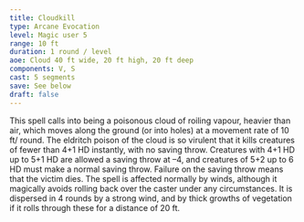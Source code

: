 ```yaml
---
title: Cloudkill
type: Arcane Evocation
level: Magic user 5
range: 10 ft
duration: 1 round / level
aoe: Cloud 40 ft wide, 20 ft high, 20 ft deep
components: V, S
cast: 5 segments
save: See below
draft: false
---
```


This spell calls into being a poisonous cloud of roiling vapour, heavier than air, which moves along the ground (or into holes) at a movement rate of 10 ft/ round. The eldritch poison of the cloud is so virulent that it kills creatures of fewer than 4+1 HD instantly, with no saving throw. Creatures with 4+1 HD up to 5+1 HD are allowed a saving throw at –4, and creatures of 5+2 up to 6 HD must make a normal saving throw. Failure on the saving throw means that the victim dies. The spell is affected normally by winds, although it magically avoids rolling back over the caster under any circumstances. It is dispersed in 4 rounds by a strong wind, and by thick growths of vegetation if it rolls through these for a distance of 20 ft.